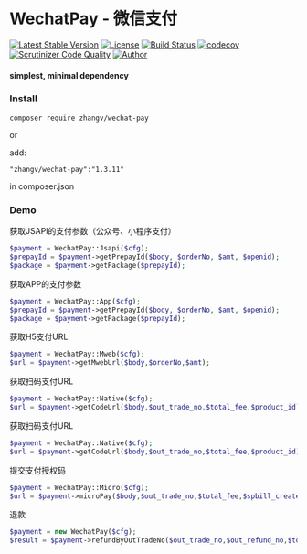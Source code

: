 # WechatPay - 微信支付
[![Latest Stable Version](https://poser.pugx.org/zhangv/wechat-pay/v/stable)](https://packagist.org/packages/zhangv/wechat-pay)
[![License](https://poser.pugx.org/zhangv/wechat-pay/license)](https://packagist.org/packages/zhangv/wechat-pay)
[![Build Status](https://travis-ci.org/zhangv/wechat-pay.svg?branch=master)](https://travis-ci.org/zhangv/wechat-pay)
[![codecov](https://codecov.io/gh/zhangv/wechat-pay/branch/master/graph/badge.svg)](https://codecov.io/gh/zhangv/wechat-pay)
[![Scrutinizer Code Quality](https://scrutinizer-ci.com/g/zhangv/wechat-pay/badges/quality-score.png?b=master)](https://scrutinizer-ci.com/g/zhangv/wechat-pay/?branch=master)
[![Author](https://img.shields.io/badge/author-zhangv-green.svg)](https://zhangv.com)

#### simplest, minimal dependency

### Install
```
composer require zhangv/wechat-pay
```
or

add:

```
"zhangv/wechat-pay":"1.3.11"
```
in composer.json

### Demo

获取JSAPI的支付参数（公众号、小程序支付）
```php
$payment = WechatPay::Jsapi($cfg);
$prepayId = $payment->getPrepayId($body, $orderNo, $amt, $openid);
$package = $payment->getPackage($prepayId);

```

获取APP的支付参数
```php
$payment = WechatPay::App($cfg);
$prepayId = $payment->getPrepayId($body, $orderNo, $amt, $openid);
$package = $payment->getPackage($prepayId);

```

获取H5支付URL
```php
$payment = WechatPay::Mweb($cfg);
$url = $payment->getMwebUrl($body,$orderNo,$amt);

```

获取扫码支付URL
```php
$payment = WechatPay::Native($cfg);
$url = $payment->getCodeUrl($body,$out_trade_no,$total_fee,$product_id);

```

获取扫码支付URL
```php
$payment = WechatPay::Native($cfg);
$url = $payment->getCodeUrl($body,$out_trade_no,$total_fee,$product_id);

```

提交支付授权码
```php
$payment = WechatPay::Micro($cfg);
$url = $payment->microPay($body,$out_trade_no,$total_fee,$spbill_create_ip,$auth_code);

```
退款
```php
$payment = new WechatPay($cfg);
$result = $payment->refundByOutTradeNo($out_trade_no,$out_refund_no,$total_fee,$refund_fee);

```
